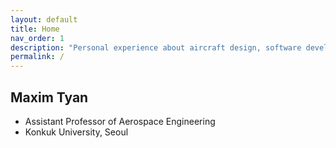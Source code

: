 ```yaml
---
layout: default
title: Home
nav_order: 1
description: "Personal experience about aircraft design, software development and other topics."
permalink: /
---
```


## Maxim Tyan

- Assistant Professor of Aerospace Engineering
- Konkuk University, Seoul
